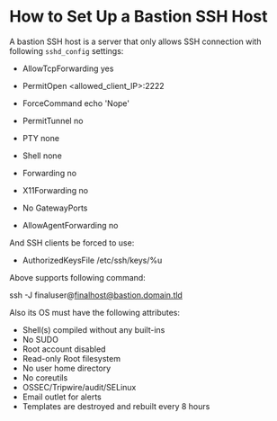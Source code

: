 How to Set Up a Bastion SSH Host
================================

A bastion SSH host is a server that only allows
SSH connection with following `sshd_config` settings:
- AllowTcpForwarding yes
- PermitOpen <allowed_client_IP>:2222
- ForceCommand echo 'Nope'

- PermitTunnel no
- PTY none
- Shell none
- Forwarding no
- X11Forwarding no
- No GatewayPorts
- AllowAgentForwarding no

And SSH clients be forced to use:

- AuthorizedKeysFile /etc/ssh/keys/%u

Above supports following command:

  ssh -J finaluser@finalhost@bastion.domain.tld

Also its OS must have the following attributes:

- Shell(s) compiled without any built-ins
- No SUDO 
- Root account disabled
- Read-only Root filesystem
- No user home directory
- No coreutils 
- OSSEC/Tripwire/audit/SELinux
- Email outlet for alerts
- Templates are destroyed and rebuilt every 8 hours

